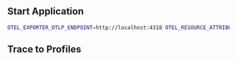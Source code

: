 ## Start Application

```bash
OTEL_EXPORTER_OTLP_ENDPOINT=http://localhost:4318 OTEL_RESOURCE_ATTRIBUTES="service.name=dice,service.version=0.1.0" go run .
```

## Trace to Profiles

